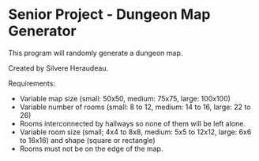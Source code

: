 # Senior Project - Dungeon Map Generator

This program will randomly generate a dungeon map.

Created by Silvere Heraudeau.

Requirements:

 - Variable map size (small: 50x50, medium: 75x75, large: 100x100)
 - Variable number of rooms (small: 8 to 12, medium: 14 to 16, large: 22 to 26)
 - Rooms interconnected by hallways so none of them will be left alone.
 - Variable room size (small; 4x4 to 8x8, medium: 5x5 to 12x12, large: 6x6 to 16x16) and shape (square or rectangle)
 - Rooms must not be on the edge of the map.
